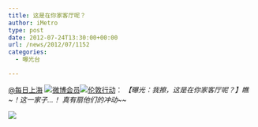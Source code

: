 ```yaml
---
title: 这是在你家客厅呢？
author: iMetro
type: post
date: 2012-07-24T13:30:00+00:00
url: /news/2012/07/1152
categories:
  - 曝光台

---
```

[@每日上海][1] [![微博会员][2]][3][![伦敦行动][4]][5]： _【曝光：我擦，这是在你家客厅呢？】瞧~！这一家子...！ 真有扇他们的冲动~~_

![][6]

 [1]: http://weibo.com/2128372947
 [2]: http://img.t.sinajs.cn/t4/style/images/common/transparent.gif "微博会员"
 [3]: http://vip.weibo.com/personal?from=main
 [4]: http://img.t.sinajs.cn/t4/style/images/common/transparent.gif "伦敦行动"
 [5]: http://all.vic.sina.com.cn/361london
 [6]: http://ww3.sinaimg.cn/bmiddle/7edc64d3tw1dv87cgiiwxj.jpg
